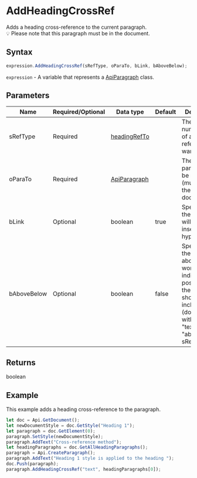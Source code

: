 # AddHeadingCrossRef

Adds a heading cross-reference to the current paragraph.\
💡 Please note that this paragraph must be in the document.

## Syntax

```javascript
expression.AddHeadingCrossRef(sRefType, oParaTo, bLink, bAboveBelow);
```

`expression` - A variable that represents a [ApiParagraph](../ApiParagraph.md) class.

## Parameters

| **Name** | **Required/Optional** | **Data type** | **Default** | **Description** |
| ------------- | ------------- | ------------- | ------------- | ------------- |
| sRefType | Required | [headingRefTo](../../Enumeration/headingRefTo.md) |  | The text or numeric value of a heading reference you want to insert. |
| oParaTo | Required | [ApiParagraph](../../ApiParagraph/ApiParagraph.md) |  | The heading paragraph to be referred to (must be in the document). |
| bLink | Optional | boolean | true | Specifies if the reference will be inserted as a hyperlink. |
| bAboveBelow | Optional | boolean | false | Specifies if the above/below words indicating the position of the reference should be included (don't used with the "text" and "aboveBelow" sRefType). |

## Returns

boolean

## Example

This example adds a heading cross-reference to the paragraph.

```javascript editor-docx
let doc = Api.GetDocument();
let newDocumentStyle = doc.GetStyle("Heading 1");
let paragraph = doc.GetElement(0);
paragraph.SetStyle(newDocumentStyle);
paragraph.AddText("Cross-reference method");
let headingParagraphs = doc.GetAllHeadingParagraphs();
paragraph = Api.CreateParagraph();
paragraph.AddText("Heading 1 style is applied to the heading ");
doc.Push(paragraph);
paragraph.AddHeadingCrossRef("text", headingParagraphs[0]);
```
